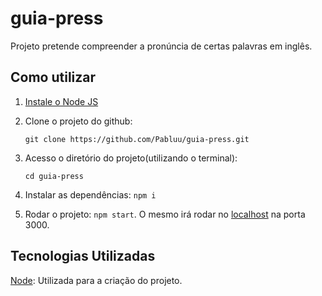 # guia-press
Projeto pretende compreender a pronúncia de certas palavras em inglês.

## Como utilizar

1. [Instale o Node JS](https://nodejs.org/en/download)

3. Clone o projeto do github:

   `git clone https://github.com/Pabluu/guia-press.git`

4. Acesso o diretório do projeto(utilizando o terminal):

   `cd guia-press`

5. Instalar as dependências: `npm i`
6. Rodar o projeto: `npm start`. O mesmo irá rodar no [localhost](http://localhost:3000/) na porta 3000.


## Tecnologias Utilizadas

[Node](https://nodejs.org/en/download): Utilizada para a criação do projeto.
